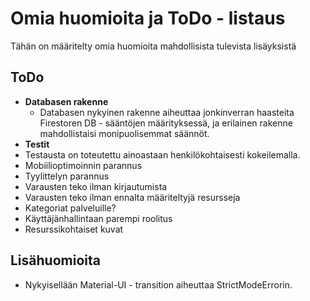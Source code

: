 # Omia huomioita ja ToDo - listaus

Tähän on määritelty omia huomioita mahdollisista tulevista lisäyksistä

## ToDo
* **Databasen rakenne**
  * Databasen nykyinen rakenne aiheuttaa jonkinverran haasteita Firestoren DB - sääntöjen määrityksessä, ja erilainen rakenne mahdollistaisi monipuolisemmat säännöt.
* **Testit**
 * Testausta on toteutettu ainoastaan henkilökohtaisesti kokeilemalla.
* Mobiilioptimoinnin parannus
* Tyylittelyn parannus
* Varausten teko ilman kirjautumista
* Varausten teko ilman ennalta määriteltyjä resursseja
* Kategoriat palveluille?
* Käyttäjänhallintaan parempi roolitus
* Resurssikohtaiset kuvat


## Lisähuomioita
* Nykyisellään Material-UI - transition aiheuttaa StrictModeErrorin.
